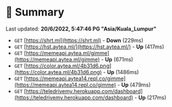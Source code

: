 # 📖 Summary
Last updated: **20/6/2022, 5:47:46 PG "Asia/Kuala_Lumpur"**

- `GET` [https://shrt.ml](https://shrt.ml) - **Down** (229ms)
- `GET` [https://hst.aytea.ml/](https://hst.aytea.ml/) - **Up** (417ms)
- `GET` [https://memeapi.aytea.ml/gimme](https://memeapi.aytea.ml/gimme) - **Up** (671ms)
- `GET` [https://color.aytea.ml/4b31d6.png](https://color.aytea.ml/4b31d6.png) - **Up** (1486ms)
- `GET` [https://memeapi.aytea14.repl.co/gimme](https://memeapi.aytea14.repl.co/gimme) - **Up** (479ms)
- `GET` [https://teledrivemy.herokuapp.com/dashboard](https://teledrivemy.herokuapp.com/dashboard) - **Up** (217ms)

